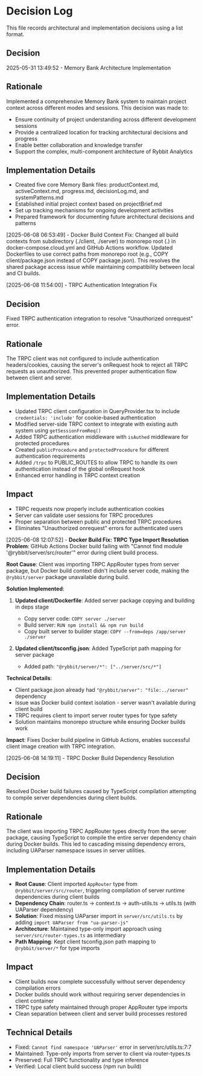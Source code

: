 # Decision Log

This file records architectural and implementation decisions using a list format.

## Decision

2025-05-31 13:49:52 - Memory Bank Architecture Implementation

## Rationale

Implemented a comprehensive Memory Bank system to maintain project context across different modes and sessions. This decision was made to:

- Ensure continuity of project understanding across different development sessions
- Provide a centralized location for tracking architectural decisions and progress
- Enable better collaboration and knowledge transfer
- Support the complex, multi-component architecture of Rybbit Analytics

## Implementation Details

- Created five core Memory Bank files: productContext.md, activeContext.md, progress.md, decisionLog.md, and systemPatterns.md
- Established initial project context based on projectBrief.md
- Set up tracking mechanisms for ongoing development activities
- Prepared framework for documenting future architectural decisions and patterns

[2025-06-08 06:53:49] - Docker Build Context Fix: Changed all build contexts from subdirectory (./client, ./server) to monorepo root (.) in docker-compose.cloud.yml and GitHub Actions workflow. Updated Dockerfiles to use correct paths from monorepo root (e.g., COPY client/package.json instead of COPY package.json). This resolves the shared package access issue while maintaining compatibility between local and CI builds.

[2025-06-08 11:54:00] - TRPC Authentication Integration Fix

## Decision

Fixed TRPC authentication integration to resolve "Unauthorized onrequest" error.

## Rationale

The TRPC client was not configured to include authentication headers/cookies, causing the server's onRequest hook to reject all TRPC requests as unauthorized. This prevented proper authentication flow between client and server.

## Implementation Details

- Updated TRPC client configuration in QueryProvider.tsx to include `credentials: 'include'` for cookie-based authentication
- Modified server-side TRPC context to integrate with existing auth system using `getSessionFromReq()`
- Added TRPC authentication middleware with `isAuthed` middleware for protected procedures
- Created `publicProcedure` and `protectedProcedure` for different authentication requirements
- Added `/trpc` to PUBLIC_ROUTES to allow TRPC to handle its own authentication instead of the global onRequest hook
- Enhanced error handling in TRPC context creation

## Impact

- TRPC requests now properly include authentication cookies
- Server can validate user sessions for TRPC procedures
- Proper separation between public and protected TRPC procedures
- Eliminates "Unauthorized onrequest" errors for authenticated users

[2025-06-08 12:07:52] - **Docker Build Fix: TRPC Type Import Resolution**
**Problem**: GitHub Actions Docker build failing with "Cannot find module '@rybbit/server/src/router'" error during client build process.

**Root Cause**: Client was importing TRPC AppRouter types from server package, but Docker build context didn't include server code, making the `@rybbit/server` package unavailable during build.

**Solution Implemented**:

1. **Updated client/Dockerfile**: Added server package copying and building in deps stage

   - Copy server code: `COPY server ./server`
   - Build server: `RUN npm install && npm run build`
   - Copy built server to builder stage: `COPY --from=deps /app/server ./server`

2. **Updated client/tsconfig.json**: Added TypeScript path mapping for server package
   - Added path: `"@rybbit/server/*": ["../server/src/*"]`

**Technical Details**:

- Client package.json already had `"@rybbit/server": "file:../server"` dependency
- Issue was Docker build context isolation - server wasn't available during client build
- TRPC requires client to import server router types for type safety
- Solution maintains monorepo structure while ensuring Docker builds work

**Impact**: Fixes Docker build pipeline in GitHub Actions, enables successful client image creation with TRPC integration.

[2025-06-08 14:19:11] - TRPC Docker Build Dependency Resolution

## Decision

Resolved Docker build failures caused by TypeScript compilation attempting to compile server dependencies during client builds.

## Rationale

The client was importing TRPC AppRouter types directly from the server package, causing TypeScript to compile the entire server dependency chain during Docker builds. This led to cascading missing dependency errors, including UAParser namespace issues in server utilities.

## Implementation Details

- **Root Cause**: Client imported `AppRouter` type from `@rybbit/server/src/router`, triggering compilation of server runtime dependencies during client builds
- **Dependency Chain**: router.ts → context.ts → auth-utils.ts → utils.ts (with UAParser dependency)
- **Solution**: Fixed missing UAParser import in `server/src/utils.ts` by adding `import UAParser from "ua-parser-js"`
- **Architecture**: Maintained type-only import approach using `server/src/router-types.ts` as intermediary
- **Path Mapping**: Kept client tsconfig.json path mapping to `@rybbit/server/*` for type imports

## Impact

- Client builds now complete successfully without server dependency compilation errors
- Docker builds should work without requiring server dependencies in client container
- TRPC type safety maintained through proper AppRouter type imports
- Clean separation between client and server build processes restored

## Technical Details

- Fixed: `Cannot find namespace 'UAParser'` error in server/src/utils.ts:7:7
- Maintained: Type-only imports from server to client via router-types.ts
- Preserved: Full TRPC functionality and type inference
- Verified: Local client build success (npm run build)
